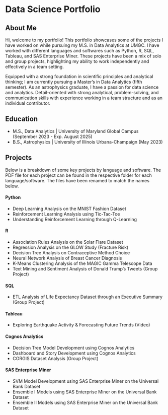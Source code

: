 # Data Science Portfolio

## About Me
Hi, welcome to my portfolio! This portfolio showcases some of the projects I have worked on while pursuing my M.S. in Data Analytics at UMGC. I have worked with different languages and softwares such as Python, R, SQL, Tableau, and SAS Enterprise Miner. These projects have been a mix of solo and group projects, highlighting my ability to work independently and effectively in a team setting. 

Equipped with a strong foundation in scientific principles and analytical thinking; I am currently pursuing a Master’s in Data Analytics (fifth semester). As an astrophysics graduate, I have a passion for data science and analytics. Detail-oriented with strong analytical, problem-solving, and communication skills with experience working in a team structure and as an individual contributor.

## Education
- M.S., Data Analytics | University of Maryland Global Campus (September 2023 - Exp. August 2025)
- B.S., Astrophysics | University of Illinois Urbana-Champaign (May 2023)

## Projects
Below is a breakdown of some key projects by language and software. The PDF file for each project can be found in the respective folder for each language/software. The files have been renamed to match the names below.

#### Python
- Deep Learning Analysis on the MNIST Fashion Dataset
- Reinforcement Learning Analysis using Tic-Tac-Toe
- Understanding Reinforcement Learning through Q-Learning

#### R
- Association Rules Analysis on the Solar Flare Dataset
- Regression Analysis on the GLOW Study (Fracture Risk)
- Decision Tree Analysis on Contraceptive Method Choice
- Neural Network Analysis of Breast Cancer Diagnosis
- K-Means Clustering Analysis of the MAGIC Gamma Telescope Data
- Text Mining and Sentiment Analysis of Donald Trump’s Tweets (Group Project)

#### SQL
- ETL Analysis of Life Expectancy Dataset through an Executive Summary (Group Project)

#### Tableau
- Exploring Earthquake Activity & Forecasting Future Trends (Video)

#### Cognos Analytics
- Decision Tree Model Development using Cognos Analytics
- Dashboard and Story Development using Cognos Analytics
- CORGIS Dataset Analysis (Group Project)

#### SAS Enterprise Miner
- SVM Model Development using SAS Enterprise Miner on the Universal Bank Dataset
- Ensemble I Models using SAS Enterprise Miner on the Universal Bank Dataset
- Ensemble II Models using SAS Enterprise Miner on the Universal Bank Dataset


